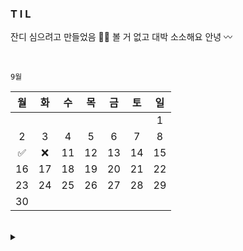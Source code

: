 ### T I L

잔디 심으려고 만들었음 🐛💭 볼 거 없고 대박 소소해요 안녕 〰️

<br/>

`9월`

| 월 | 화 | 수 | 목 | 금 | 토 | 일 |
|:--------:|:--------:|:--------:|:--------:|:--------:|:--------:|:--------:|
|  |  |  |  |  |  |1  |
|2  |3  |4  |5  |6  |7  |8  |9  |
|✅  |❌  |11  |12  |13  |14  |15  |
|16  |17  |18  |19  |20  |21  |22  |
|23  |24  |25  |26  |27  |28  |29  |
|30  |  |  |  |  |  |  |

<br/>

<details>
<summary>  </summary>
<div>

<br/>

`10월`



</div>
</details>
